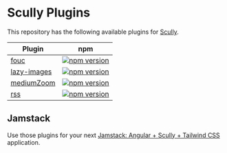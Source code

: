 # Scully Plugins

This repository has the following available plugins for [Scully](https://github.com/scullyio/scully).

| Plugin                                                                                            | npm                                                                                                                                                 |
| ------------------------------------------------------------------------------------------------- | --------------------------------------------------------------------------------------------------------------------------------------------------- |
| [fouc](https://github.com/notiz-dev/scully-plugins/tree/master/plugins/fouc#readme)               | [![npm version](https://badge.fury.io/js/%40notiz%2Fscully-plugin-fouc.svg)](https://www.npmjs.com/package/@notiz/scully-plugin-fouc)               |
| [lazy-images](https://github.com/notiz-dev/scully-plugins/tree/master/plugins/lazy-images#readme) | [![npm version](https://badge.fury.io/js/%40notiz%2Fscully-plugin-lazy-images.svg)](https://www.npmjs.com/package/@notiz/scully-plugin-lazy-images) |
| [mediumZoom](https://github.com/notiz-dev/scully-plugins/tree/master/plugins/medium-zoom#readme)  | [![npm version](https://badge.fury.io/js/%40notiz%2Fscully-plugin-medium-zoom.svg)](https://www.npmjs.com/package/@notiz/scully-plugin-medium-zoom) |
| [rss](https://github.com/notiz-dev/scully-plugins/tree/master/plugins/rss#readme)                 | [![npm version](https://badge.fury.io/js/%40notiz%2Fscully-plugin-rss.svg)](https://www.npmjs.com/package/@notiz/scully-plugin-rss)                 |

## Jamstack

Use those plugins for your next [Jamstack: Angular + Scully + Tailwind CSS](https://notiz.dev/blog/jamstack-angular-scully-tailwind-css) application.
